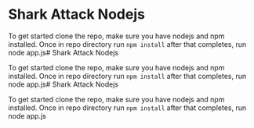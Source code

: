# Shark Attack Nodejs

To get started clone the repo, make sure you have nodejs and npm installed. Once in repo directory run `npm install` after that completes, run node app.js# Shark Attack Nodejs

To get started clone the repo, make sure you have nodejs and npm installed. Once in repo directory run `npm install` after that completes, run node app.js# Shark Attack Nodejs

To get started clone the repo, make sure you have nodejs and npm installed. Once in repo directory run `npm install` after that completes, run node app.js

